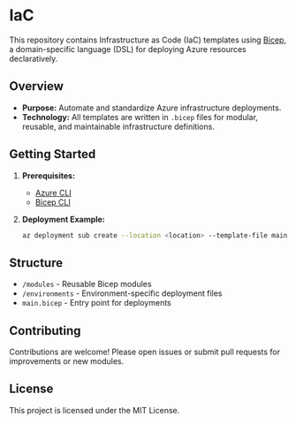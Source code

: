 # IaC
This repository contains Infrastructure as Code (IaC) templates using [Bicep](https://learn.microsoft.com/azure/azure-resource-manager/bicep/overview), a domain-specific language (DSL) for deploying Azure resources declaratively.

## Overview

- **Purpose:** Automate and standardize Azure infrastructure deployments.
- **Technology:** All templates are written in `.bicep` files for modular, reusable, and maintainable infrastructure definitions.

## Getting Started

1. **Prerequisites:**
    - [Azure CLI](https://docs.microsoft.com/cli/azure/install-azure-cli)
    - [Bicep CLI](https://learn.microsoft.com/azure/azure-resource-manager/bicep/install)

2. **Deployment Example:**
    ```sh
    az deployment sub create --location <location> --template-file main.bicep
    ```

## Structure

- `/modules` - Reusable Bicep modules
- `/environments` - Environment-specific deployment files
- `main.bicep` - Entry point for deployments

## Contributing

Contributions are welcome! Please open issues or submit pull requests for improvements or new modules.

## License

This project is licensed under the MIT License.